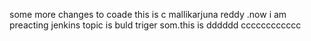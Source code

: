 
some more changes to coade
 this is c mallikarjuna reddy .now i am preacting jenkins topic is buld triger
 som.this is dddddd  cccccccccccc
